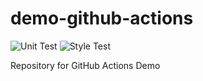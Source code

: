 # demo-github-actions
![Unit Test](https://github.com/Mouna-Dhaouadi/demo-github-actions/actions/workflows/unit-test.yml/badge.svg)
![Style Test](https://github.com/Mouna-Dhaouadi/demo-github-actions/actions/workflows/pylint.yml/badge.svg)


Repository for GitHub Actions Demo

